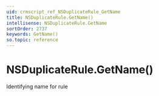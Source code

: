 ```yaml
---
uid: crmscript_ref_NSDuplicateRule_GetName
title: NSDuplicateRule.GetName()
intellisense: NSDuplicateRule.GetName
sortOrder: 2737
keywords: GetName()
so.topic: reference
---
```


# NSDuplicateRule.GetName()

Identifying name for rule

